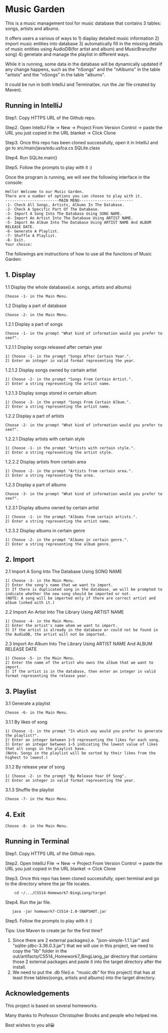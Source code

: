 # Music Garden
This is a music management tool for music database that contains 3 tables: songs, artists and albums.

It offers users a various of ways to 1) diaplay detailed music information 2) import music entities into database 3) automatically fill in the missing details of music entities using AudioDB(for artist and album) and MusicBranz(for song) 4) genetate and manage the playlist in different ways.

While it is running, some data in the database will be dynamically updated if any change happens, such as the "nSongs" and the "nAlbums" in the table "artists" and the "nSongs" in the table "albums".

It could be run in both IntelliJ and Terminal(ex. run the Jar file created by Maven).

## Running in IntelliJ
Step1. Copy HTTPS URL of the Github repo.

Step2. Open IntelliJ File -> New -> Project From Version Control -> paste the URL you just copied in the URL blanket -> Click Clone

Step3. Once this repo has been cloned successfully, open it in IntelliJ and go to src/main/java/edu.usfca.cs SQLite.class

Step4. Run SQLite.main()

Step5. Follow the prompts to play with it :)


Once the program is running, we will see the following interface in the console:

    Hello! Welcome to our Music Garden.
    There are a number of options you can choose to play with it.
    ------------------------MAIN MENU------------------------
    -1- Check All Songs, Artists, Albums In The Database.
    -2- Check A Specific Part Of The Database.
    -3- Import A Song Into The Database Using SONG NAME.
    -4- Import An Artist Into The Database Using ARTIST NAME.
    -5- Import An Album Into The Database Using ARTIST NAME And ALBUM RELEASE DATE.
    -6- Generate A Playlist.
    -7- Shuffle A Playlist.
    -8- Exit.
    Your choice:
  

The followings are instructions of how to use all the functions of Music Garden:

## 1. Display

   1.1 Display the whole database(i.e. songs, artists and albums)
   
    Choose -1- in the Main Menu.

   1.2 Display a part of database
   
    Choose -2- in the Main Menu.

   1.2.1 Display a part of songs
   
    Choose -1- in the prompt "What kind of information would you prefer to see?".
    
   1.2.1.1 Display songs released after certain year
   
    1) Choose -1- in the prompt "Songs After Certain Year.". 
    2) Enter an integer in valid format representing the year.
  
   1.2.1.2 Display songs owned by certain artist
   
    1) Choose -2- in the prompt "Songs From Certain Artist.".
    2) Enter a string representing the artist name.

   1.2.1.3 Display songs stored in certain album
   
    1) Choose -3- in the prompt "Songs From Certain Album.".
    2) Enter a string representing the artist name.

   1.2.2 Display a part of artists
   
    Choose -2- in the prompt "What kind of information would you prefer to see?".

   1.2.2.1 Display artists with certain style
      
    1) Choose -1- in the prompt "Artists with certain style.".
    2) Enter a string representing the artist style.

   1.2.2.2 Display artists from certain area
   
    1) Choose -2- in the prompt "Artists from certain area.".
    2) Enter a string representing the area.
   
   1.2.3 Display a part of albums
   
    Choose -3- in the prompt "What kind of information would you prefer to see?".
   
   1.2.3.1 Display albums owned by certain artist
   
    1) Choose -1- in the prompt "Albums from certain artists.".
    2) Enter a string representing the artist name.
      
   1.2.3.2 Display albums in certain genre
   
    1) Choose -2- in the prompt "Albums in certain genre.".
    2) Enter a string representing the album genre.
    
## 2. Import

  2.1 Import A Song Into The Database Using SONG NAME
     
    1) Choose -3- in the Main Menu.
    2) Enter the song's name that we want to import.
    3) If there is duplicated song in the database, we will be prompted to indicate whether the new song should be imported or not. 
    (NOTE: A song will be imported only if there are correct artist and album linked with it.)
     
  2.2 Import An Artist Into The Library Using ARTIST NAME  
  
    1) Choose -4- in the Main Menu.
    2) Enter the artist's name whom we want to import.
    3) If the artist is already in the database or could not be found in the AudioDB, the artist will not be imported.
     
  2.3 Import An Album Into The Library Using ARTIST NAME And ALBUM RELEASE DATE
  
    1) Choose -5- in the Main Menu.
    2) Enter the name of the artist who owns the album that we want to import.
    3) If the artist is in the database, then enter an integer in valid format representing the release year.
     
## 3. Playlist

  3.1 Generate a playlist
  
    Choose -6- in the Main Menu.
  
  3.1.1 By likes of song
  
    1) Choose -1- in the prompt "In which way would you prefer to generate the playlist?".
    2) Enter an integer between 1~5 representing the likes for each song.
    3) Enter an integer between 1~5 indicating the lowest value of likes that all songs in the playlist have.
    (Note. Songs in the playlist will be sorted by their likes from the highest to lowest.)
  
  3.1.2 By release year of song
  
    1) Choose -2- in the prompt "By Release Year Of Song".
    2) Enter an integer in valid format representing the year.
    
  3.1.3 Shuffle the playlist
  
    Choose -7- in the Main Menu.

## 4. Exit

    Choose -8- in the Main Menu.
    
## Running in Terminal

Step1. Copy HTTPS URL of the Github repo.

Step2. Open IntelliJ File -> New -> Project From Version Control -> paste the URL you just copied in the URL blanket -> Click Clone

Step3. Once this repo has been cloned successfully, open terminal and go to the directory where the jar file locates.

        cd ~/.../CS514-Homework7-BingLiang/target
Step4. Run the jar file.

       java -jar homework7-CS514-1.0-SNAPSHOT.jar
       
Step5. Follow the prompts to play with it :)

Tips: Use Maven to create jar for the first time?
1) Since there are 2 external packages(i.e. "json-simple-1.1.1.jar" and "sqlite-jdbc-3.36.0.3.jar") that we will use in this project, we need to copy the "lib" folder in the out/artifacts/CS514_Homework7_BingLiang_jar directory that contains those 2 external packages and paste it into the target directory after the install.
2) We need to put the .db file(i.e. "music.db" for this project) that has at least three tables(songs, artists and albums) into the target directory.  

## Acknowledgements

This project is based on several homeworks. 

Many thanks to Professor Christopher Brooks and people who helped me.

Best wishes to you all😀
     
